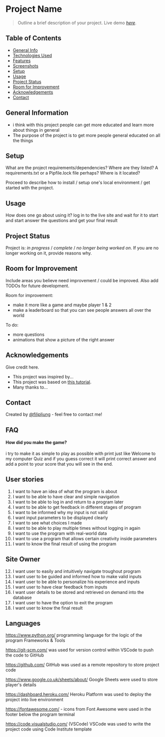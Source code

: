 # Project Name
> Outline a brief description of your project.
> Live demo [_here_](https://www.example.com). <!-- If you have the project hosted somewhere, include the link here. -->

## Table of Contents
* [General Info](#general-information)
* [Technologies Used](#technologies-used)
* [Features](#features)
* [Screenshots](#screenshots)
* [Setup](#setup)
* [Usage](#usage)
* [Project Status](#project-status)
* [Room for Improvement](#room-for-improvement)
* [Acknowledgements](#acknowledgements)
* [Contact](#contact)



## General Information
- i think with this project people can get more educated and learn more about things in general
- The purpose of the project is to get more people general educated on all the things 


## Setup
What are the project requirements/dependencies? Where are they listed? A requirements.txt or a Pipfile.lock file perhaps? Where is it located?

Proceed to describe how to install / setup one's local environment / get started with the project.


## Usage
How does one go about using it?
log in to the live site and wait for it to start and start answer the questions and get your final result



## Project Status
Project is: _in progress_ / _complete_ / _no longer being worked on_. If you are no longer working on it, provide reasons why.


## Room for Improvement
Include areas you believe need improvement / could be improved. Also add TODOs for future development.

Room for improvement:
- make it more like a game and maybe player 1 & 2
- make a leaderboard so that you can see people answers all over the world

To do:
- more questions
- animations that show a picture of the right answer


## Acknowledgements
Give credit here.
- This project was inspired by...
- This project was based on [this tutorial](https://www.example.com).
- Many thanks to...


## Contact
Created by [@filipljung](@github.com/filipljung) - feel free to contact me!



## FAQ

#### How did you make the game?
i try to make it as simple to play as possible with print just like Welcome to my computer Quiz
and if you guess correct it will print correct answer and add a point to your score that you will see in the end.




## User stories 

1. I want to have an idea of what the program is about
2. I want to be able to have clear and simple navigation
3. I want to be able to log in and return to a program later
4. I want to be able to get feedback in different stages of program
5. I want to be informed why my input is not valid
6. I want input parameters to be displayed clearly
7. I want to see what choices I made
8. I want to be able to play multiple times without logging in again
9. I want to use the program with real-world data
10. I want to use a program that allows certain creativity inside parameters
11. I want to know the final result of using the program

## Site Owner 

12. I want user to easily and intuitively navigate troughout program
13. I want user to be guided and informed how to make valid inputs
14. I want user to be able to personalize his experience and inputs
15. I want user to have clear feedback from inputs
16. I want user details to be stored and retrieved on demand into the database
17. I want user to have the option to exit the program
18. I want user to know the final result
## Languages
https://www.python.org/ programming language for the logic of the program
 Frameworks & Tools

https://git-scm.com/ was used for version control within VSCode to push the code to GitHub

https://github.com/ GitHub was used as a remote repository to store project code

https://www.google.co.uk/sheets/about/ Google Sheets were used to store player's details

https://dashboard.heroku.com/ Heroku Platform was used to deploy the project into live environment

https://fontawesome.com/ - icons from Font Awesome were used in the footer below the program terminal

https://code.visualstudio.com/ (VSCode) VSCode was used to write the project code using Code Institute template